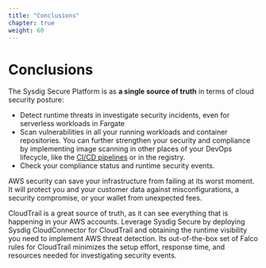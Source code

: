 ```yaml
---
title: "Conclusions"
chapter: true
weight: 60
---
```


# Conclusions

The Sysdig Secure Platform is as **a single source of truth** in terms of cloud security posture:

- Detect runtime threats in investigate security incidents, even for serverless workloads in Fargate
- Scan vulnerabilities in all your running workloads and container repositories. You can further strengthen your security and compliance by implementing image scanning in other places of your DevOps lifecycle, like the [CI/CD pipelines](https://sysdig.com/blog/image-scanning-aws-codepipeline-codebuild/) or in the registry.
- Check your compliance status and runtime security events.

AWS security can save your infrastructure from failing at its worst moment. It will protect you and your customer data against misconfigurations, a security compromise, or your wallet from unexpected fees.

CloudTrail is a great source of truth, as it can see everything that is happening in your AWS accounts. Leverage Sysdig Secure by deploying Sysdig CloudConnector for CloudTrail and obtaining the runtime visibility you need to implement AWS threat detection. Its out-of-the-box set of Falco rules for CloudTrail minimizes the setup effort, response time, and resources needed for investigating security events.
